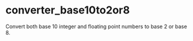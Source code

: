 # converter_base10to2or8
 Convert both base 10 integer and floating point numbers to base 2 or base 8.
